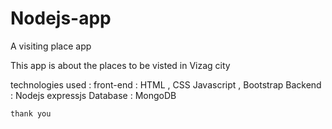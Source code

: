 # Nodejs-app
A visiting place app


This app is about the places to be visted in Vizag city

technologies used : 
    front-end : HTML , CSS Javascript , Bootstrap
    Backend   : Nodejs expressjs 
    Database  : MongoDB 
    
    
    
    thank you
